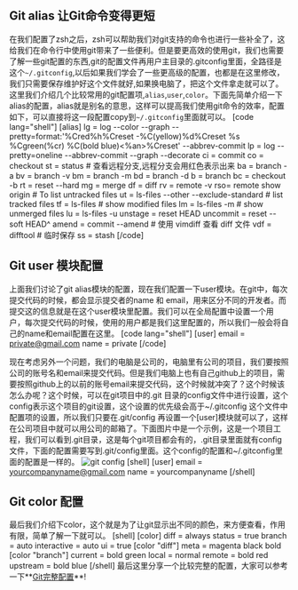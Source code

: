 ## Git alias 让Git命令变得更短 

在我们配置了zsh之后，zsh可以帮助我们对git支持的命令也进行一些补全了，这给我们在命令行中使用git带来了一些便利。但是要更高效的使用git，我们也需要了解一些git配置的东西,git的配置文件再用户主目录的.gitconfig里面，全路径是这个`~/.gitconfig`,以后如果我们学会了一些更高级的配置，也都是在这里修改，我们只需要保存维护好这个文件就好,如果换电脑了，把这个文件拿走就可以了。这里我们介绍几个比较常用的git配置项,`alias`,`user`,`color`。下面先简单介绍一下alias的配置，alias就是别名的意思，这样可以提高我们使用git命令的效率，配置如下，可以直接将这一段配置copy到`~/.gitconfig`里面就可以。
[code lang="shell"]
[alias]
    lg = log --color --graph --pretty=format:'%Cred%h%Creset -%C(yellow)%d%Creset %s %Cgreen(%cr) %C(bold blue)<%an>%Creset' --abbrev-commit
    lp = log --pretty=oneline --abbrev-commit --graph --decorate
    ci = commit
    co = checkout
    st = status
    # 查看远程分支,远程分支会用红色表示出来
    ba = branch -a
    bv = branch -v
    bm = branch -m
    bd = branch -d
    b = branch
    bc = checkout -b
    rt = reset --hard
    mg = merge
    df = diff
    rv = remote -v
    rso= remote show origin
    # To list untracked files
    ut = ls-files --other --exclude-standard
    # list tracked files
    tf = ls-files
    # show modified files
    lm = ls-files -m
    # show unmerged files
    lu = ls-files -u
    unstage  = reset HEAD
    uncommit = reset --soft HEAD^
    amend    = commit --amend
    # 使用 vimdiff 查看 diff 文件
    vdf = difftool
    # 临时保存
    ss = stash
[/code]

## Git user 模块配置
上面我们讨论了git alias模块的配置，现在我们配置一下user模块。在git中，每次提交代码的时候，都会显示提交者的name 和 email，用来区分不同的开发者。而提交这的信息就是在这个user模块里配置。我们可以在全局配置中设置一个用户，每次提交代码的时候，使用的用户都是我们这里配置的，所以我们一般会将自己的name和email配置在这里。
[code lang="shell"]
[user]
    email = private@gmail.com
    name = private
[/code]

现在考虑另外一个问题，我们的电脑是公司的，电脑里有公司的项目，我们要按照公司的账号名和email来提交代码。但是我们电脑上也有自己github上的项目，需要按照github上的以前的账号email来提交代码，这个时候就冲突了？这个时候该怎么办呢？这个时候，可以在git项目中的.git 目录的config文件中进行设置，这个config表示这个项目的git设置，这个设置的优先级会高于~/.gitconfig 这个文件中配置项的设置，所以我们只要在.git/config 再设置一个[user]模块就可以了，这样在公司项目中就可以用公司的邮箱了。下面图片中是一个示例，这是一个项目工程，我们可以看到.git目录，这是每个git项目都会有的，.git目录里面就有config文件，下面的配置需要写到.git/config里面。这个config的配置和~/.gitconfig里面的配置是一样的。
![git config](https://omssgfgqf.qnssl.com/images/2017/11/07/15100445019952.jpeg)
[shell]
[user]
    email = yourcompanyname@gmail.com
    name = yourcompanyname
[/shell]
## Git color 配置
最后我们介绍下color，这个就是为了让git显示出不同的颜色，来方便查看，作用有限，简单了解一下就可以。
[shell]
[color]
    diff   = always
    status = true
    branch = auto
    interactive = auto
    ui = true
[color "diff"]
    meta = magenta black bold
[color "branch"]
    current  = bold green
    local    = normal
    remote   = bold red
    upstream = bold blue
[/shell]
最后这里分享一个比较完整的配置，大家可以参考一下**[Git完整配置](https://raw.githubusercontent.com/xiaolongnk/vim-conf/master/gitconfig)**!

